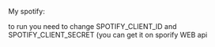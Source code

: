 My spotify:

to run you need to change SPOTIFY_CLIENT_ID and SPOTIFY_CLIENT_SECRET
(you can get it on sporify WEB api
